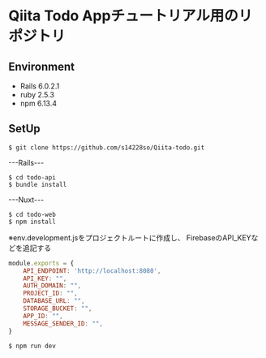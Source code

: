 #  Qiita Todo Appチュートリアル用のリポジトリ


## Environment
- Rails 6.0.2.1 
- ruby 2.5.3  
- npm 6.13.4 

## SetUp

```
$ git clone https://github.com/s14228so/Qiita-todo.git
```

---Rails---

```
$ cd todo-api
$ bundle install
```


---Nuxt---

```
$ cd todo-web
$ npm install
```

※env.development.jsをプロジェクトルートに作成し、
FirebaseのAPI_KEYなどを追記する

```env.development.js
module.exports = {
    API_ENDPOINT: 'http://localhost:8080',
    API_KEY: "",
    AUTH_DOMAIN: "",
    PROJECT_ID: "",
    DATABASE_URL: "",
    STORAGE_BUCKET: "",
    APP_ID: "",
    MESSAGE_SENDER_ID: "",
}
```

```
$ npm run dev 
```
